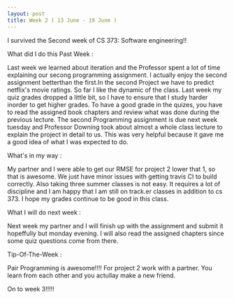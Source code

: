 ```yaml
---
layout: post
title: Week 2 ( 13 June - 19 June )
---
```


I survived the Second week of CS 373: Software engineering!!

What did I do this Past Week :

Last week we learned about iteration and the Professor spent a lot of time explaining our secong programming assignment. I actually enjoy the second assignment betterthan the first.In the second Project we have to predict netflix's movie ratings. So far I like the dynamic of the class. Last week my quiz grades dropped a little bit, so I have to ensure that I study harder inorder to get higher grades. To have a good grade in the quizes, you have to read the assigned book chapters and review what was done during the previous lecture. The second Programming assignment is due next week tuesday and Professor Downing took about almost a whole class lecture to explain the project in detail to us. This was very helpful because it gave me a good idea of what I was expected to do.

What's in my way :

My partner and I were able to get our RMSE for project 2 lower that 1, so that is awesome. We just have minor issues with getting travis CI to build correctly. Also taking three summer classes is not easy. It requires a lot of discipline and I am happy that I am still on track.er classes in addition to cs 373. I hope my grades continue to be good in this class.

What I will do next week :

Next week my partner and I will finish up with the assignment and submit it hopeffully but monday evening. I will also read the assigned chapters since some quiz questions come from there.

Tip-Of-The-Week :

Pair Programming is awesome!!!! For project 2 work with a partner. You learn from each other and you actullay make a new friend.

On to week 3!!!!!
